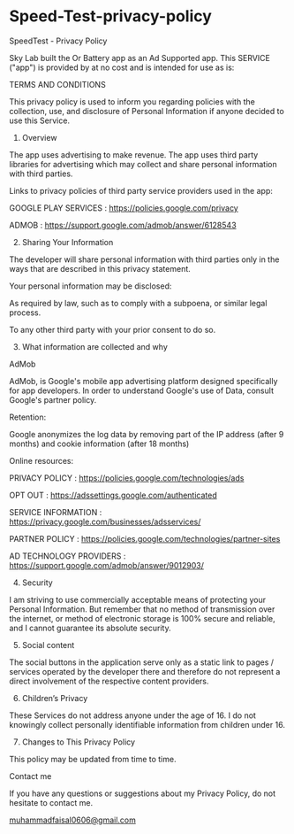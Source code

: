 # Speed-Test-privacy-policy

SpeedTest - Privacy Policy

Sky Lab built the Or Battery app as an Ad Supported app. This SERVICE ("app") is provided by at no cost and is intended for use as is:

TERMS AND CONDITIONS

This privacy policy is used to inform you regarding policies with the collection, use, and disclosure of Personal Information if anyone decided to use this Service.

1. Overview

The app uses advertising to make revenue. The app uses third party libraries for advertising which may collect and share personal information with third parties.

Links to privacy policies of third party service providers used in the app:

GOOGLE PLAY SERVICES : https://policies.google.com/privacy

ADMOB : https://support.google.com/admob/answer/6128543

2. Sharing Your Information

The developer will share personal information with third parties only in the ways that are described in this privacy statement.

Your personal information may be disclosed:

As required by law, such as to comply with a subpoena, or similar legal process.

To any other third party with your prior consent to do so.

3. What information are collected and why

AdMob

AdMob, is Google's mobile app advertising platform designed specifically for app developers. In order to understand Google's use of Data, consult Google's partner policy.

Retention:

Google anonymizes the log data by removing part of the IP address (after 9 months) and cookie information (after 18 months)

Online resources:

PRIVACY POLICY : https://policies.google.com/technologies/ads

OPT OUT : https://adssettings.google.com/authenticated

SERVICE INFORMATION : https://privacy.google.com/businesses/adsservices/

PARTNER POLICY : https://policies.google.com/technologies/partner-sites

AD TECHNOLOGY PROVIDERS : https://support.google.com/admob/answer/9012903/

4. Security

I am striving to use commercially acceptable means of protecting your Personal Information. But remember that no method of transmission over the internet, or method of electronic storage is 100% secure and reliable, and I cannot guarantee its absolute security.

5. Social content

The social buttons in the application serve only as a static link to pages / services operated by the developer there and therefore do not represent a direct involvement of the respective content providers.

6. Children’s Privacy

These Services do not address anyone under the age of 16. I do not knowingly collect personally identifiable information from children under 16.

7. Changes to This Privacy Policy

This policy may be updated from time to time.

Contact me

If you have any questions or suggestions about my Privacy Policy, do not hesitate to contact me.

muhammadfaisal0606@gmail.com
